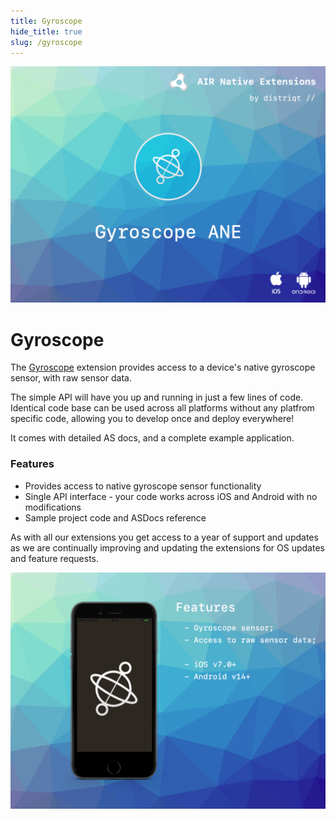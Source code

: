 ```yaml
---
title: Gyroscope
hide_title: true
slug: /gyroscope
---
```


![](images/hero.png)

# Gyroscope

The [Gyroscope](https://airnativeextensions.com/extension/com.distriqt.Gyroscope) 
extension provides access to a device's native gyroscope sensor, with raw sensor data.

The simple API will have you up and running in just a few lines of code. 
Identical code base can be used across all platforms without any platfrom specific code, 
allowing you to develop once and deploy everywhere! 

It comes with detailed AS docs, and a complete example application.


### Features

- Provides access to native gyroscope sensor functionality
- Single API interface - your code works across iOS and Android with no modifications
- Sample project code and ASDocs reference

As with all our extensions you get access to a year of support and updates as we are continually 
improving and updating the extensions for OS updates and feature requests.


![](images/promo.png)